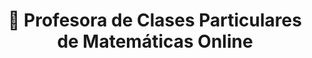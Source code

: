 ---
layout: servicios
title: '🥇 Profesora de Clases Particulares de Matemáticas Online'
description: llll➤ Profesora de Clases Particulares Online ✅ de Matemáticas, Estadística y Finanzas 🥇 Formación Universitaria y Capacitación Empresarial.
sitemap: true
---